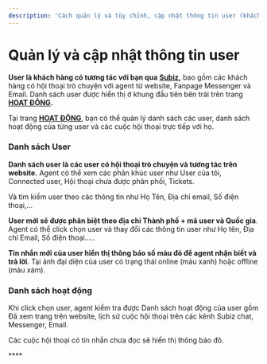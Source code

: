 ```yaml
---
description: 'Cách quản lý và tùy chỉnh, cập nhật thông tin user (khách hàng) của bạn.'
---
```


# Quản lý và cập nhật thông tin user

**User là khách hàng có tương tác với bạn qua** [**Subiz**](https://subiz.com/vi/)**,** bao gồm các khách hàng có hội thoại trò chuyện với agent từ website, Fanpage Messenger và Email. Danh sách user được hiển thị ở khung đầu tiên bên trái trên trang [**HOẠT ĐỘNG**](https://app.subiz.com/activities)**.**

Tại trang [**HOẠT ĐỘNG**](https://app.subiz.com/activities), bạn có thể quản lý danh sách các user, danh sách hoạt động của từng user và các cuộc hội thoại trực tiếp với họ.

### **Danh sách User** <a id="danhsachuser"></a>

**Danh sách user là các user có hội thoại trò chuyện và tương tác trên website.** Agent có thể xem các phân khúc user như User của tôi, Connected user, Hội thoại chưa được phân phối, Tickets.

Và tìm kiếm user theo các thông tin như Họ Tên, Địa chỉ email, Số điện thoại,...

**User mới sẽ được phân biệt theo địa chỉ Thành phố + mã user và Quốc gia**. Agent có thể click chọn user và thay đổi các thông tin user như Họ tên, Địa chỉ Email, Số điện thoại.....

**Tin nhắn mới của user hiển thị thông báo số màu đỏ để agent nhận biết và trả lời**. Tại ảnh đại diện của user có trạng thái online \(màu xanh\) hoặc offline \(màu xám\). 

### Danh sách hoạt động <a id="listactivities"></a>

Khi click chọn user, agent kiểm tra được Danh sách hoạt động của user gồm Đã xem trang trên website, lịch sử cuộc hội thoại trên các kênh Subiz chat, Messenger, Email.

Các cuộc hội thoại có tin nhắn chưa đọc sẽ hiển thị thông báo đỏ.

\*\*\*\*


